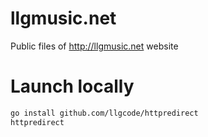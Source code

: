 # llgmusic.net
Public files of http://llgmusic.net website 

# Launch locally

```sh
go install github.com/llgcode/httpredirect
httpredirect
```
